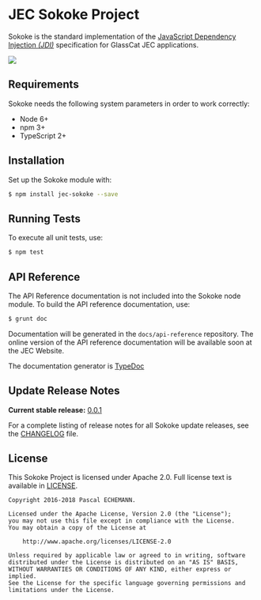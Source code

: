# JEC Sokoke Project

Sokoke is the standard implementation of the [JavaScript Dependency Injection *(JDI)*][jec-jdi-url]
specification for GlassCat JEC applications.

[![][jec-logo]][jec-url]

## Requirements

Sokoke needs the following system parameters in order to work correctly:

- Node 6+
- npm 3+
- TypeScript 2+

## Installation

Set up the Sokoke module with:

```bash
$ npm install jec-sokoke --save
```

## Running Tests

To execute all unit tests, use:

```bash
$ npm test
```

## API Reference

The API Reference documentation is not included into the Sokoke node module. To build the API reference documentation, use:

```bash
$ grunt doc
```

Documentation will be generated in the `docs/api-reference` repository.
The online version of the  API reference documentation will be available soon at the JEC Website.

The documentation generator is [TypeDoc](http://typedoc.org/)

## Update Release Notes

**Current stable release:** [0.0.1](CHANGELOG.md#jec-sokoke-0.0.1)
 
For a complete listing of release notes for all Sokoke update releases, see the [CHANGELOG](CHANGELOG.md) file. 

## License
This Sokoke Project is licensed under Apache 2.0. Full license text is available in [LICENSE](LICENSE).

```
Copyright 2016-2018 Pascal ECHEMANN.

Licensed under the Apache License, Version 2.0 (the "License");
you may not use this file except in compliance with the License.
You may obtain a copy of the License at

    http://www.apache.org/licenses/LICENSE-2.0

Unless required by applicable law or agreed to in writing, software
distributed under the License is distributed on an "AS IS" BASIS,
WITHOUT WARRANTIES OR CONDITIONS OF ANY KIND, either express or implied.
See the License for the specific language governing permissions and
limitations under the License.
```

[jec-url]: http://jecproject.org
[jec-jdi-url]: https://github.com/pechemann/jec-jdi
[jec-logo]: https://raw.githubusercontent.com/pechemann/JEC/master/assets/jec-logos/jec-logo.png